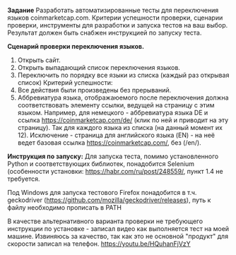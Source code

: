 **Задание**
Разработать автоматизированные тесты для переключения языков coinmarketcap.com.
Критерии успешности проверки, сценарии проверки, инструменты для разработки и запуска тестов на ваш выбор.
Результат должен быть снабжен инструкцией по запуску теста.

**Сценарий проверки переключения языков.**
1. Открыть сайт.
2. Открыть выпадающий список переключения языков.
3. Переключить по порядку все языки из списка (каждый раз открывая список)
Критерий успешности: 
1. Все действия были произведены без прерываний.
2. Аббревиатура языка, отображаюемого после переключения должна соответствовать элементу ссылки, ведущей на страницу с этим языком. Например, для немецкого - аббревиатура языка DE и ссылка https://coinmarketcap.com/de/ (клик по ней и приводит на эту страницу). Так для каждого языка из списка (на данный момент их 12). Исключение - страница для английского языка (EN) - на неё ведет базовая ссылка https://coinmarketcap.com/, без (/en/).

**Инструкция по запуску:**
Для запуска теста, помимо установленного Python и соответствующих библиотек, понадобится Selenium
(особенности установки: https://habr.com/ru/post/248559/, пункт 1.4 не требуется. 

Под Windows для запуска тестового Firefox понадобится в т.ч. geckodriver (https://github.com/mozilla/geckodriver/releases), путь к файлу необходимо прописать в PATH


В качестве альтернативного варианта проверки не требующего инструкции по установке - записал видео как выполняется тест на моей машине. Извиняюсь за качество, так как это не основной "продукт" для скорости записал на телефон.  https://youtu.be/HQuhanFjVzY
